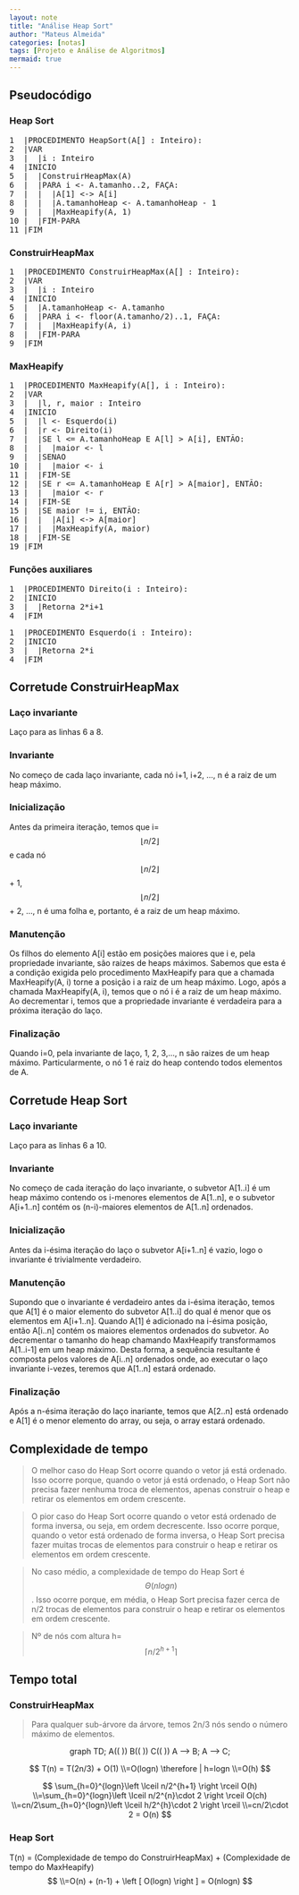 ```yaml
---
layout: note
title: "Análise Heap Sort"
author: "Mateus Almeida"
categories: [notas]
tags: [Projeto e Análise de Algoritmos]
mermaid: true
---
```


## Pseudocódigo

### Heap Sort
<pre class="responsive-latex">
1  |PROCEDIMENTO HeapSort(A[] : Inteiro):
2  |VAR
3  |  |i : Inteiro
4  |INICIO
5  |  |ConstruirHeapMax(A)
6  |  |PARA i <- A.tamanho..2, FAÇA:
7  |  |  |A[1] <-> A[i]
8  |  |  |A.tamanhoHeap <- A.tamanhoHeap - 1
9  |  |  |MaxHeapify(A, 1) 
10 |  |FIM-PARA
11 |FIM
</pre>

### ConstruirHeapMax
<pre class="responsive-latex">
1  |PROCEDIMENTO ConstruirHeapMax(A[] : Inteiro):
2  |VAR
3  |  |i : Inteiro
4  |INICIO
5  |  |A.tamanhoHeap <- A.tamanho
6  |  |PARA i <- floor(A.tamanho/2)..1, FAÇA:
7  |  |  |MaxHeapify(A, i) 
8  |  |FIM-PARA
9  |FIM
</pre>

### MaxHeapify
<pre class="responsive-latex">
1  |PROCEDIMENTO MaxHeapify(A[], i : Inteiro):
2  |VAR
3  |  |l, r, maior : Inteiro
4  |INICIO
5  |  |l <- Esquerdo(i)
6  |  |r <- Direito(i)
7  |  |SE l <= A.tamanhoHeap E A[l] > A[i], ENTÃO:
8  |  |  |maior <- l
9  |  |SENAO
10 |  |  |maior <- i
11 |  |FIM-SE
12 |  |SE r <= A.tamanhoHeap E A[r] > A[maior], ENTÃO:
13 |  |  |maior <- r
14 |  |FIM-SE
15 |  |SE maior != i, ENTÃO:
16 |  |  |A[i] <-> A[maior]
17 |  |  |MaxHeapify(A, maior)
18 |  |FIM-SE
19 |FIM
</pre>

### Funções auxiliares
<pre class="responsive-latex">
1  |PROCEDIMENTO Direito(i : Inteiro):
2  |INICIO
3  |  |Retorna 2*i+1
4  |FIM
</pre>

<pre class="responsive-latex">
1  |PROCEDIMENTO Esquerdo(i : Inteiro):
2  |INICIO
3  |  |Retorna 2*i
4  |FIM
</pre>

## Corretude ConstruirHeapMax

### Laço invariante
Laço para as linhas 6 a 8.

### Invariante
No começo de cada laço invariante, cada nó i+1, i+2, ..., n é a raiz de um heap máximo.

### Inicialização
Antes da primeira iteração, temos que i=$$\left \lfloor n/2 \right \rfloor$$ e cada nó $$\left \lfloor n/2 \right \rfloor$$ + 1, $$\left \lfloor n/2 \right \rfloor$$ + 2, ..., n é uma folha e, portanto, é a raiz de um heap máximo. 

### Manutenção
Os filhos do elemento A[i] estão em posições maiores que i e, pela propriedade invariante, são raizes de heaps máximos. Sabemos que esta é a condição exigida pelo procedimento MaxHeapify para que a chamada MaxHeapify(A, i) torne a posição i a raiz de um heap máximo. Logo, após a chamada MaxHeapify(A, i), temos que o nó i é a raiz de um heap máximo. Ao decrementar i, temos que a propriedade invariante é verdadeira para a próxima iteração do laço.

### Finalização
Quando i=0, pela invariante de laço, 1, 2, 3,..., n são raizes de um heap máximo. Particularmente, o nó 1 é raiz do heap contendo todos elementos de A.

## Corretude Heap Sort

### Laço invariante
Laço para as linhas 6 a 10.

### Invariante
No começo de cada iteração do laço invariante, o subvetor A[1..i] é um heap máximo contendo os i-menores elementos de A[1..n], e o subvetor A[i+1..n] contém os (n-i)-maiores elementos de A[1..n] ordenados. 

### Inicialização
Antes da i-ésima iteração do laço o subvetor A[i+1..n] é vazio, logo o invariante é trivialmente verdadeiro.

### Manutenção
Supondo que o invariante é verdadeiro antes da i-ésima iteração, temos que A[1] é o maior elemento do subvetor A[1..i] do qual é menor que os elementos em A[i+1..n]. Quando A[1] é adicionado na i-ésima posição, então A[i..n] contém os maiores elementos ordenados do subvetor. Ao decrementar o tamanho do heap chamando MaxHeapify transformamos A[1..i-1] em um heap máximo. Desta forma, a sequência resultante é composta pelos valores de A[i..n] ordenados onde, ao executar o laço invariante i-vezes, teremos que A[1..n] estará ordenado. 

### Finalização
Após a n-ésima iteração do laço inariante, temos que A[2..n] está ordenado e A[1] é o menor elemento do array, ou seja, o array estará ordenado.

## Complexidade de tempo
>O melhor caso do Heap Sort ocorre quando o vetor já está ordenado. Isso ocorre porque, quando o vetor já está ordenado, o Heap Sort não precisa fazer nenhuma troca de elementos, apenas construir o heap e retirar os elementos em ordem crescente.

>O pior caso do Heap Sort ocorre quando o vetor está ordenado de forma inversa, ou seja, em ordem decrescente. Isso ocorre porque, quando o vetor está ordenado de forma inversa, o Heap Sort precisa fazer muitas trocas de elementos para construir o heap e retirar os elementos em ordem crescente.

>No caso médio, a complexidade de tempo do Heap Sort é $$\Theta(n log n)$$. Isso ocorre porque, em média, o Heap Sort precisa fazer cerca de n/2 trocas de elementos para construir o heap e retirar os elementos em ordem crescente.

>Nº de nós com altura h=$$\left \lceil n/2^{h+1} \right \rceil$$

## Tempo total

### ConstruirHeapMax
> Para qualquer sub-árvore da árvore, temos 2n/3 nós sendo o número máximo de elementos.

<center>
<div class="mermaid">
  graph TD;
    A((&nbsp;))
    B((&nbsp;))
    C((&nbsp;))
    A --> B;
    A --> C;
</div>
</center>

$$
T(n) = T(2n/3) + O(1)
\\=O(logn) \therefore | h=logn
\\=O(h)
$$

$$
\sum_{h=0}^{logn}\left \lceil n/2^{h+1} \right \rceil O(h)
\\=\sum_{h=0}^{logn}\left \lceil n/2^{n}\cdot 2 \right \rceil O(ch)
\\=cn/2\sum_{h=0}^{logn}\left \lceil h/2^{h}\cdot 2 \right \rceil
\\=cn/2\cdot 2 = O(n)
$$

### Heap Sort

T(n) = (Complexidade de tempo do ConstruirHeapMax) + (Complexidade de tempo do MaxHeapify)
$$	   
\\=O(n) + (n-1) + \left [ O(logn) \right ] = O(nlogn)
$$
